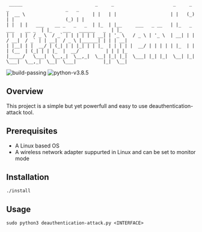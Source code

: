     _____                           _     _                      _     _                  _                     _   _   
    |  __ \                         | |   | |                    | |   (_)                | |                   (_) | |  
    | |  | |   ___    __ _   _   _  | |_  | |__     ___   _ __   | |_   _    ___    __ _  | |_    ___   ______   _  | |_ 
    | |  | |  / _ \  / _` | | | | | | __| | '_ \   / _ \ | '_ \  | __| | |  / __|  / _` | | __|  / _ \ |______| | | | __|
    | |__| | |  __/ | (_| | | |_| | | |_  | | | | |  __/ | | | | | |_  | | | (__  | (_| | | |_  |  __/          | | | |_ 
    |_____/   \___|  \__,_|  \__,_|  \__| |_| |_|  \___| |_| |_|  \__| |_|  \___|  \__,_|  \__|  \___|          |_|  \__|
                                                                                                                      

![build-passing](https://img.shields.io/badge/build-passing-brightgreen) ![python-v3.8.5](https://img.shields.io/badge/python-v3.8.5-blue)                                                                                                                      

## Overview
This project is a simple but yet powerfull and easy to use deauthentication-attack tool.

## Prerequisites
* A Linux based OS
* A wireless network adapter suppurted in Linux and can be set to monitor mode

## Installation
```
./install
```

## Usage
```
sudo python3 deauthentication-attack.py <INTERFACE>
```

